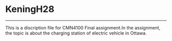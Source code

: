 # KeningH28
---
This is a discription file for CMN4100 Final assignment.In the assignment, the topic is about the charging station of electric vehicle in Ottawa. 